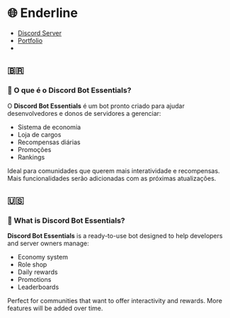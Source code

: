 # 🌐 Enderline

- [Discord Server](https://discord.gg/3Ggh5rT8uK)
- [Portfolio](https://enderline.netlify.app/)
- 
## 🇧🇷 

### 📌 O que é o Discord Bot Essentials?

O **Discord Bot Essentials** é um bot pronto criado para ajudar desenvolvedores e donos de servidores a gerenciar:

- Sistema de economia  
- Loja de cargos  
- Recompensas diárias  
- Promoções  
- Rankings  

Ideal para comunidades que querem mais interatividade e recompensas. Mais funcionalidades serão adicionadas com as próximas atualizações.

## 🇺🇸 

### 📌 What is Discord Bot Essentials?

**Discord Bot Essentials** is a ready-to-use bot designed to help developers and server owners manage:

- Economy system  
- Role shop  
- Daily rewards  
- Promotions  
- Leaderboards  

Perfect for communities that want to offer interactivity and rewards. More features will be added over time.
